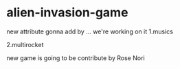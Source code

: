 # alien-invasion-game
new attribute gonna add by     ...
we're working on it
1.musics

2.multirocket

new game is going to be contribute by Rose Nori
